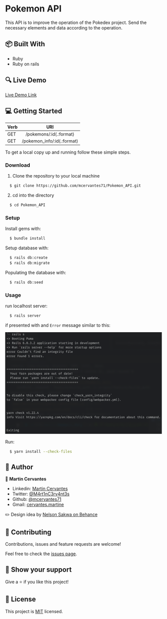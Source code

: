 # Pokemon API

This API is to improve the operation of the Pokedex project. Send the necessary elements and data according to the operation.

## :package: Built With

- Ruby
- Ruby on rails

## :mag: Live Demo

[Live Demo Link](https://pokemons-api-project.herokuapp.com/pokemons/50/)

## :computer: Getting Started

| Verb   | URI                          |
| ------ |:----------------------------:|
| GET    | /pokemons/:id(.:format)      |
| GET    | /pokemon_info/:id(.:format)  |

To get a local copy up and running follow these simple steps.

### Download

1) Clone the repository to your local machine

```sh
  $ git clone https://github.com/mcervantes71/Pokemon_API.git
```

2) cd into the directory

```sh
  $ cd Pokemon_API
```

### Setup

Install gems with:

```sh
  $ bundle install
```

Setup database with:

```sh
  $ rails db:create
  $ rails db:migrate
```

Populating the database with:

```sh
  $ rails db:seed
```

### Usage

run localhost server:

```sh
  $ rails server
```

if presented with and `Error` message similar to this:

![image](./docs/error.png)

Run:

```sh
  $ yarn install --check-files
```

## :busts_in_silhouette: Author

👤 **Martin Cervantes**

- Linkedin: [Martin Cervantes](https://www.linkedin.com/in/cervantesmartin/)
- Twitter: [@M4rt1nC3rv4nt3s](https://twitter.com/M4rt1nC3rv4nt3s)
- Github: [@mcervantes71](https://github.com/mcervantes71)
- Gmail: [cervantes.martine](mailto:cervantes.martine@gmail.com)

:pencil2: Design idea by [Nelson Sakwa on Behance](https://www.behance.net/sakwadesignstudio)

## 🤝 Contributing

Contributions, issues and feature requests are welcome!

Feel free to check the [issues page](../../issues).

## :star2: Show your support

Give a ⭐️ if you like this project!

## 📝 License

This project is [MIT](lic.url) licensed.
